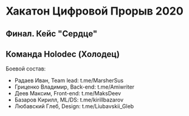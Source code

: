 Хакатон Цифровой Прорыв 2020
=====

Финал. Кейс "Сердце"
----

Команда Holodec (Холодец)
----
Боевой состав:

- Радаев Иван, Team lead: t.me/MarsherSus
- Гриценко Владимир, Back-end: t.me/Amiwriter
- Деев Максим, Front-end: t.me/MaksDeev
- Базаров Кирилл, ML/DS: t.me/kirillbazarov
- Любавский Глеб, Design: t.me/Liubavskii_Gleb
